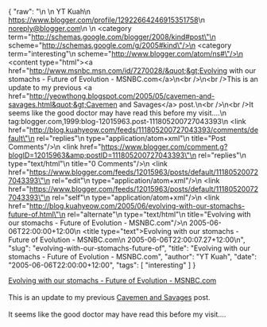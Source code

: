 {
  "raw": "<entry>\n  <author>\n    <name>YT Kuah</name>\n    <uri>https://www.blogger.com/profile/12922664246915351758</uri>\n    <email>noreply@blogger.com</email>\n  </author>\n  <category term=\"http://schemas.google.com/blogger/2008/kind#post\"\n    scheme=\"http://schemas.google.com/g/2005#kind\"/>\n  <category term=\"interesting\"\n    scheme=\"http://www.blogger.com/atom/ns#\"/>\n  <content type=\"html\">&lt;a href=&quot;http://www.msnbc.msn.com/id/7270028/&quot;&gt;Evolving with our stomachs - Future of Evolution - MSNBC.com&lt;/a&gt;\n&lt;br /&gt;\n&lt;br /&gt;This is an update to my previous &lt;a href=&quot;http://yeowthong.blogspot.com/2005/05/cavemen-and-savages.html&quot;&gt;Cavemen and Savages&lt;/a&gt; post.\n&lt;br /&gt;\n&lt;br /&gt;It seems like the good doctor may have read this before my visit....</content>\n  <id>tag:blogger.com,1999:blog-12015963.post-111805200727043393</id>\n  <link href=\"http://blog.kuahyeow.com/feeds/111805200727043393/comments/default\"\n    rel=\"replies\"\n    type=\"application/atom+xml\"\n    title=\"Post Comments\"/>\n  <link href=\"https://www.blogger.com/comment.g?blogID=12015963&amp;postID=111805200727043393\"\n    rel=\"replies\"\n    type=\"text/html\"\n    title=\"0 Comments\"/>\n  <link href=\"https://www.blogger.com/feeds/12015963/posts/default/111805200727043393\"\n    rel=\"edit\"\n    type=\"application/atom+xml\"/>\n  <link href=\"https://www.blogger.com/feeds/12015963/posts/default/111805200727043393\"\n    rel=\"self\"\n    type=\"application/atom+xml\"/>\n  <link href=\"http://blog.kuahyeow.com/2005/06/evolving-with-our-stomachs-future-of.html\"\n    rel=\"alternate\"\n    type=\"text/html\"\n    title=\"Evolving with our stomachs - Future of Evolution - MSNBC.com\"/>\n  <published>2005-06-06T22:00:00+12:00</published>\n  <title type=\"text\">Evolving with our stomachs - Future of Evolution - MSNBC.com</title>\n  <updated>2005-06-06T22:00:07.27+12:00</updated>\n</entry>",
  "slug": "evolving-with-our-stomachs-future-of",
  "title": "Evolving with our stomachs - Future of Evolution - MSNBC.com",
  "author": "YT Kuah",
  "date": "2005-06-06T22:00:00+12:00",
  "tags": [
    "interesting"
  ]
}

<a href="http://www.msnbc.msn.com/id/7270028/">Evolving with our stomachs - Future of Evolution - MSNBC.com</a>
<br />
<br />This is an update to my previous <a href="http://yeowthong.blogspot.com/2005/05/cavemen-and-savages.html">Cavemen and Savages</a> post.
<br />
<br />It seems like the good doctor may have read this before my visit....